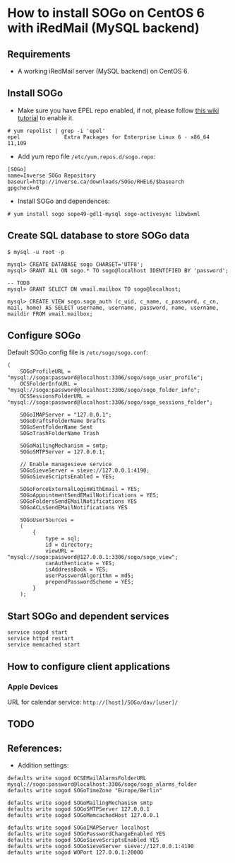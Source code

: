 # How to install SOGo on CentOS 6 with iRedMail (MySQL backend)

## Requirements

* A working iRedMail server (MySQL backend) on CentOS 6.

## Install SOGo

* Make sure you have EPEL repo enabled, if not, please follow [this wiki
tutorial](https://fedoraproject.org/wiki/EPEL#How_can_I_use_these_extra_packages.3F)
to enable it.

```
# yum repolist | grep -i 'epel'
epel              Extra Packages for Enterprise Linux 6 - x86_64          11,109
```

* Add yum repo file `/etc/yum.repos.d/sogo.repo`:

```
[SOGo]
name=Inverse SOGo Repository
baseurl=http://inverse.ca/downloads/SOGo/RHEL6/$basearch
gpgcheck=0
```

* Install SOGo and dependences:

```
# yum install sogo sope49-gdl1-mysql sogo-activesync libwbxml
```

## Create SQL database to store SOGo data

```
$ mysql -u root -p

mysql> CREATE DATABASE sogo CHARSET='UTF8';
mysql> GRANT ALL ON sogo.* TO sogo@localhost IDENTIFIED BY 'password';

-- TODO
mysql> GRANT SELECT ON vmail.mailbox TO sogo@localhost;

mysql> CREATE VIEW sogo.sogo_auth (c_uid, c_name, c_password, c_cn, mail, home) AS SELECT username, username, password, name, username, maildir FROM vmail.mailbox;
```

## Configure SOGo

Default SOGo config file is `/etc/sogo/sogo.conf`:

```
(
    SOGoProfileURL = "mysql://sogo:password@localhost:3306/sogo/sogo_user_profile";
    OCSFolderInfoURL = "mysql://sogo:password@localhost:3306/sogo/sogo_folder_info";
    OCSSessionsFolderURL = "mysql://sogo:password@localhost:3306/sogo/sogo_sessions_folder";

    SOGoIMAPServer = "127.0.0.1";
    SOGoDraftsFolderName Drafts
    SOGoSentFolderName Sent
    SOGoTrashFolderName Trash

    SOGoMailingMechanism = smtp;
    SOGoSMTPServer = 127.0.0.1;

    // Enable managesieve service
    SOGoSieveServer = sieve://127.0.0.1:4190;
    SOGoSieveScriptsEnabled = YES;

    SOGoForceExternalLoginWithEmail = YES;
    SOGoAppointmentSendEMailNotifications = YES;
    SOGoFoldersSendEMailNotifications YES
    SOGoACLsSendEMailNotifications YES

    SOGoUserSources =
    (
        {
            type = sql;
            id = directory;
            viewURL = "mysql://sogo:password@127.0.0.1:3306/sogo/sogo_view";
            canAuthenticate = YES;
            isAddressBook = YES;
            userPasswordAlgorithm = md5;
            prependPasswordScheme = YES;
        }
    );
```

## Start SOGo and dependent services

```
service sogod start
service httpd restart
service memcached start
```

## How to configure client applications

### Apple Devices

URL for calendar service: `http://[host]/SOGo/dav/[user]/`

## TODO

## References:

* Addition settings:

```
defaults write sogod OCSEMailAlarmsFolderURL mysql://sogo:password@localhost:3306/sogo/sogo_alarms_folder
defaults write sogod SOGoTimeZone "Europe/Berlin"

defaults write sogod SOGoMailingMechanism smtp
defaults write sogod SOGoSMTPServer 127.0.0.1
defaults write sogod SOGoMemcachedHost 127.0.0.1

defaults write sogod SOGoIMAPServer localhost
defaults write sogod SOGoPasswordChangeEnabled YES
defaults write sogod SOGoSieveScriptsEnabled YES
defaults write sogod SOGoSieveServer sieve://127.0.0.1:4190
defaults write sogod WOPort 127.0.0.1:20000
```
